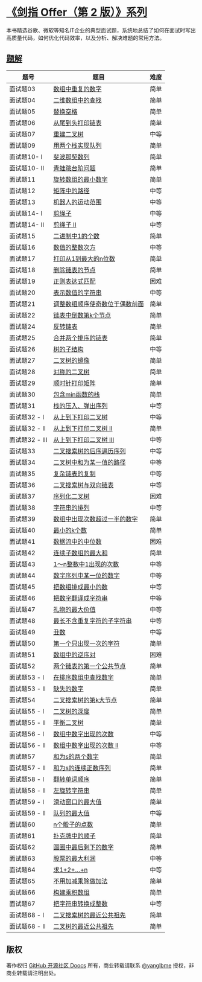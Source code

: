 # [《剑指 Offer（第 2 版）》系列](https://leetcode-cn.com/problemset/lcof/)
本书精选谷歌、微软等知名IT企业的典型面试题，系统地总结了如何在面试时写出高质量代码，如何优化代码效率，以及分析、解决难题的常用方法。

## [题解](https://github.com/doocs/leetcode/tree/master/lcci)

|  题号   |  题目   |  难度   |
| --- | --- | --- |
|  面试题03   |  [数组中重复的数字](https://github.com/doocs/leetcode/tree/master/lcof/%E9%9D%A2%E8%AF%95%E9%A2%9803.%20%E6%95%B0%E7%BB%84%E4%B8%AD%E9%87%8D%E5%A4%8D%E7%9A%84%E6%95%B0%E5%AD%97)   |  简单   |
|  面试题04   |  [二维数组中的查找](https://github.com/doocs/leetcode/tree/master/lcof/%E9%9D%A2%E8%AF%95%E9%A2%9804.%20%E4%BA%8C%E7%BB%B4%E6%95%B0%E7%BB%84%E4%B8%AD%E7%9A%84%E6%9F%A5%E6%89%BE)   |  简单   |
|  面试题05   |  [替换空格](https://github.com/doocs/leetcode/tree/master/lcof/%E9%9D%A2%E8%AF%95%E9%A2%9805.%20%E6%9B%BF%E6%8D%A2%E7%A9%BA%E6%A0%BC)   |  简单   |
|  面试题06   |  [从尾到头打印链表](https://github.com/doocs/leetcode/tree/master/lcof/%E9%9D%A2%E8%AF%95%E9%A2%9806.%20%E4%BB%8E%E5%B0%BE%E5%88%B0%E5%A4%B4%E6%89%93%E5%8D%B0%E9%93%BE%E8%A1%A8)   |  简单   |
|  面试题07   |  [重建二叉树](https://github.com/doocs/leetcode/tree/master/lcof/%E9%9D%A2%E8%AF%95%E9%A2%9807.%20%E9%87%8D%E5%BB%BA%E4%BA%8C%E5%8F%89%E6%A0%91)   |  中等   |
|  面试题09   |  [用两个栈实现队列](https://github.com/doocs/leetcode/tree/master/lcof/%E9%9D%A2%E8%AF%95%E9%A2%9809.%20%E7%94%A8%E4%B8%A4%E4%B8%AA%E6%A0%88%E5%AE%9E%E7%8E%B0%E9%98%9F%E5%88%97)   |  简单   |
|  面试题10- I   |  [斐波那契数列](https://github.com/doocs/leetcode/tree/master/lcof/%E9%9D%A2%E8%AF%95%E9%A2%9810-%20I.%20%E6%96%90%E6%B3%A2%E9%82%A3%E5%A5%91%E6%95%B0%E5%88%97)   |  简单   |
|  面试题10- II   |  [青蛙跳台阶问题](https://github.com/doocs/leetcode/tree/master/lcof/%E9%9D%A2%E8%AF%95%E9%A2%9810-%20II.%20%E9%9D%92%E8%9B%99%E8%B7%B3%E5%8F%B0%E9%98%B6%E9%97%AE%E9%A2%98)   |  简单   |
|  面试题11   |  [旋转数组的最小数字](https://github.com/doocs/leetcode/tree/master/lcof/%E9%9D%A2%E8%AF%95%E9%A2%9811.%20%E6%97%8B%E8%BD%AC%E6%95%B0%E7%BB%84%E7%9A%84%E6%9C%80%E5%B0%8F%E6%95%B0%E5%AD%97)   |  简单   |
|  面试题12   |  [矩阵中的路径](https://github.com/doocs/leetcode/tree/master/lcof/%E9%9D%A2%E8%AF%95%E9%A2%9812.%20%E7%9F%A9%E9%98%B5%E4%B8%AD%E7%9A%84%E8%B7%AF%E5%BE%84)   |  中等   |
|  面试题13   |  [机器人的运动范围](https://github.com/doocs/leetcode/tree/master/lcof/%E9%9D%A2%E8%AF%95%E9%A2%9813.%20%E6%9C%BA%E5%99%A8%E4%BA%BA%E7%9A%84%E8%BF%90%E5%8A%A8%E8%8C%83%E5%9B%B4)   |  中等   |
|  面试题14- I   |  [剪绳子](https://github.com/doocs/leetcode/tree/master/lcof/%E9%9D%A2%E8%AF%95%E9%A2%9814-%20I.%20%E5%89%AA%E7%BB%B3%E5%AD%90)   |  中等   |
|  面试题14- II   |  [剪绳子 II](https://github.com/doocs/leetcode/tree/master/lcof/%E9%9D%A2%E8%AF%95%E9%A2%9814-%20II.%20%E5%89%AA%E7%BB%B3%E5%AD%90%20II)   |  中等   |
|  面试题15   |  [二进制中1的个数](https://github.com/doocs/leetcode/tree/master/lcof/%E9%9D%A2%E8%AF%95%E9%A2%9815.%20%E4%BA%8C%E8%BF%9B%E5%88%B6%E4%B8%AD1%E7%9A%84%E4%B8%AA%E6%95%B0)   |  简单   |
|  面试题16   |  [数值的整数次方](https://github.com/doocs/leetcode/tree/master/lcof/%E9%9D%A2%E8%AF%95%E9%A2%9816.%20%E6%95%B0%E5%80%BC%E7%9A%84%E6%95%B4%E6%95%B0%E6%AC%A1%E6%96%B9)   |  中等   |
|  面试题17   |  [打印从1到最大的n位数](https://github.com/doocs/leetcode/tree/master/lcof/%E9%9D%A2%E8%AF%95%E9%A2%9817.%20%E6%89%93%E5%8D%B0%E4%BB%8E1%E5%88%B0%E6%9C%80%E5%A4%A7%E7%9A%84n%E4%BD%8D%E6%95%B0)   |  简单   |
|  面试题18   |  [删除链表的节点](https://github.com/doocs/leetcode/tree/master/lcof/%E9%9D%A2%E8%AF%95%E9%A2%9818.%20%E5%88%A0%E9%99%A4%E9%93%BE%E8%A1%A8%E7%9A%84%E8%8A%82%E7%82%B9)   |  简单   |
|  面试题19   |  [正则表达式匹配](https://github.com/doocs/leetcode/tree/master/lcof/%E9%9D%A2%E8%AF%95%E9%A2%9819.%20%E6%AD%A3%E5%88%99%E8%A1%A8%E8%BE%BE%E5%BC%8F%E5%8C%B9%E9%85%8D)   |  困难   |
|  面试题20   |  [表示数值的字符串](https://github.com/doocs/leetcode/tree/master/lcof/%E9%9D%A2%E8%AF%95%E9%A2%9820.%20%E8%A1%A8%E7%A4%BA%E6%95%B0%E5%80%BC%E7%9A%84%E5%AD%97%E7%AC%A6%E4%B8%B2)   |  中等   |
|  面试题21   |  [调整数组顺序使奇数位于偶数前面](https://github.com/doocs/leetcode/tree/master/lcof/%E9%9D%A2%E8%AF%95%E9%A2%9821.%20%E8%B0%83%E6%95%B4%E6%95%B0%E7%BB%84%E9%A1%BA%E5%BA%8F%E4%BD%BF%E5%A5%87%E6%95%B0%E4%BD%8D%E4%BA%8E%E5%81%B6%E6%95%B0%E5%89%8D%E9%9D%A2)   |  简单   |
|  面试题22   |  [链表中倒数第k个节点](https://github.com/doocs/leetcode/tree/master/lcof/%E9%9D%A2%E8%AF%95%E9%A2%9822.%20%E9%93%BE%E8%A1%A8%E4%B8%AD%E5%80%92%E6%95%B0%E7%AC%ACk%E4%B8%AA%E8%8A%82%E7%82%B9)   |  简单   |
|  面试题24   |  [反转链表](https://github.com/doocs/leetcode/tree/master/lcof/%E9%9D%A2%E8%AF%95%E9%A2%9824.%20%E5%8F%8D%E8%BD%AC%E9%93%BE%E8%A1%A8)   |  简单   |
|  面试题25   |  [合并两个排序的链表](https://github.com/doocs/leetcode/tree/master/lcof/%E9%9D%A2%E8%AF%95%E9%A2%9825.%20%E5%90%88%E5%B9%B6%E4%B8%A4%E4%B8%AA%E6%8E%92%E5%BA%8F%E7%9A%84%E9%93%BE%E8%A1%A8)   |  简单   |
|  面试题26   |  [树的子结构](https://github.com/doocs/leetcode/tree/master/lcof/%E9%9D%A2%E8%AF%95%E9%A2%9826.%20%E6%A0%91%E7%9A%84%E5%AD%90%E7%BB%93%E6%9E%84)   |  中等   |
|  面试题27   |  [二叉树的镜像](https://github.com/doocs/leetcode/tree/master/lcof/%E9%9D%A2%E8%AF%95%E9%A2%9827.%20%E4%BA%8C%E5%8F%89%E6%A0%91%E7%9A%84%E9%95%9C%E5%83%8F)   |  简单   |
|  面试题28   |  [对称的二叉树](https://github.com/doocs/leetcode/tree/master/lcof/%E9%9D%A2%E8%AF%95%E9%A2%9828.%20%E5%AF%B9%E7%A7%B0%E7%9A%84%E4%BA%8C%E5%8F%89%E6%A0%91)   |  简单   |
|  面试题29   |  [顺时针打印矩阵](https://github.com/doocs/leetcode/tree/master/lcof/%E9%9D%A2%E8%AF%95%E9%A2%9829.%20%E9%A1%BA%E6%97%B6%E9%92%88%E6%89%93%E5%8D%B0%E7%9F%A9%E9%98%B5)   |  简单   |
|  面试题30   |  [包含min函数的栈](https://github.com/doocs/leetcode/tree/master/lcof/%E9%9D%A2%E8%AF%95%E9%A2%9830.%20%E5%8C%85%E5%90%ABmin%E5%87%BD%E6%95%B0%E7%9A%84%E6%A0%88)   |  简单   |
|  面试题31   |  [栈的压入、弹出序列](https://github.com/doocs/leetcode/tree/master/lcof/%E9%9D%A2%E8%AF%95%E9%A2%9831.%20%E6%A0%88%E7%9A%84%E5%8E%8B%E5%85%A5%E3%80%81%E5%BC%B9%E5%87%BA%E5%BA%8F%E5%88%97)   |  中等   |
|  面试题32 - I   |  [从上到下打印二叉树](https://github.com/doocs/leetcode/tree/master/lcof/%E9%9D%A2%E8%AF%95%E9%A2%9832%20-%20I.%20%E4%BB%8E%E4%B8%8A%E5%88%B0%E4%B8%8B%E6%89%93%E5%8D%B0%E4%BA%8C%E5%8F%89%E6%A0%91)   |  中等   |
|  面试题32 - II   |  [从上到下打印二叉树 II](https://github.com/doocs/leetcode/tree/master/lcof/%E9%9D%A2%E8%AF%95%E9%A2%9832%20-%20II.%20%E4%BB%8E%E4%B8%8A%E5%88%B0%E4%B8%8B%E6%89%93%E5%8D%B0%E4%BA%8C%E5%8F%89%E6%A0%91%20II)   |  简单   |
|  面试题32 - III   |  [从上到下打印二叉树 III](https://github.com/doocs/leetcode/tree/master/lcof/%E9%9D%A2%E8%AF%95%E9%A2%9832%20-%20III.%20%E4%BB%8E%E4%B8%8A%E5%88%B0%E4%B8%8B%E6%89%93%E5%8D%B0%E4%BA%8C%E5%8F%89%E6%A0%91%20III)   |  中等   |
|  面试题33   |  [二叉搜索树的后序遍历序列](https://github.com/doocs/leetcode/tree/master/lcof/%E9%9D%A2%E8%AF%95%E9%A2%9833.%20%E4%BA%8C%E5%8F%89%E6%90%9C%E7%B4%A2%E6%A0%91%E7%9A%84%E5%90%8E%E5%BA%8F%E9%81%8D%E5%8E%86%E5%BA%8F%E5%88%97)   |  中等   |
|  面试题34   |  [二叉树中和为某一值的路径](https://github.com/doocs/leetcode/tree/master/lcof/%E9%9D%A2%E8%AF%95%E9%A2%9834.%20%E4%BA%8C%E5%8F%89%E6%A0%91%E4%B8%AD%E5%92%8C%E4%B8%BA%E6%9F%90%E4%B8%80%E5%80%BC%E7%9A%84%E8%B7%AF%E5%BE%84)   |  中等   |
|  面试题35   |  [复杂链表的复制](https://github.com/doocs/leetcode/tree/master/lcof/%E9%9D%A2%E8%AF%95%E9%A2%9835.%20%E5%A4%8D%E6%9D%82%E9%93%BE%E8%A1%A8%E7%9A%84%E5%A4%8D%E5%88%B6)   |  中等   |
|  面试题36   |  [二叉搜索树与双向链表](https://github.com/doocs/leetcode/tree/master/lcof/%E9%9D%A2%E8%AF%95%E9%A2%9836.%20%E4%BA%8C%E5%8F%89%E6%90%9C%E7%B4%A2%E6%A0%91%E4%B8%8E%E5%8F%8C%E5%90%91%E9%93%BE%E8%A1%A8)   |  中等   |
|  面试题37   |  [序列化二叉树](https://github.com/doocs/leetcode/tree/master/lcof/%E9%9D%A2%E8%AF%95%E9%A2%9837.%20%E5%BA%8F%E5%88%97%E5%8C%96%E4%BA%8C%E5%8F%89%E6%A0%91)   |  困难   |
|  面试题38   |  [字符串的排列](https://github.com/doocs/leetcode/tree/master/lcof/%E9%9D%A2%E8%AF%95%E9%A2%9838.%20%E5%AD%97%E7%AC%A6%E4%B8%B2%E7%9A%84%E6%8E%92%E5%88%97)   |  中等   |
|  面试题39   |  [数组中出现次数超过一半的数字](https://github.com/doocs/leetcode/tree/master/lcof/%E9%9D%A2%E8%AF%95%E9%A2%9839.%20%E6%95%B0%E7%BB%84%E4%B8%AD%E5%87%BA%E7%8E%B0%E6%AC%A1%E6%95%B0%E8%B6%85%E8%BF%87%E4%B8%80%E5%8D%8A%E7%9A%84%E6%95%B0%E5%AD%97)   |  简单   |
|  面试题40   |  [最小的k个数](https://github.com/doocs/leetcode/tree/master/lcof/%E9%9D%A2%E8%AF%95%E9%A2%9840.%20%E6%9C%80%E5%B0%8F%E7%9A%84k%E4%B8%AA%E6%95%B0)   |  简单   |
|  面试题41   |  [数据流中的中位数](https://github.com/doocs/leetcode/tree/master/lcof/%E9%9D%A2%E8%AF%95%E9%A2%9841.%20%E6%95%B0%E6%8D%AE%E6%B5%81%E4%B8%AD%E7%9A%84%E4%B8%AD%E4%BD%8D%E6%95%B0)   |  困难   |
|  面试题42   |  [连续子数组的最大和](https://github.com/doocs/leetcode/tree/master/lcof/%E9%9D%A2%E8%AF%95%E9%A2%9842.%20%E8%BF%9E%E7%BB%AD%E5%AD%90%E6%95%B0%E7%BB%84%E7%9A%84%E6%9C%80%E5%A4%A7%E5%92%8C)   |  简单   |
|  面试题43   |  [1～n整数中1出现的次数](https://github.com/doocs/leetcode/tree/master/lcof/%E9%9D%A2%E8%AF%95%E9%A2%9843.%201%EF%BD%9En%E6%95%B4%E6%95%B0%E4%B8%AD1%E5%87%BA%E7%8E%B0%E7%9A%84%E6%AC%A1%E6%95%B0)   |  中等   |
|  面试题44   |  [数字序列中某一位的数字](https://github.com/doocs/leetcode/tree/master/lcof/%E9%9D%A2%E8%AF%95%E9%A2%9844.%20%E6%95%B0%E5%AD%97%E5%BA%8F%E5%88%97%E4%B8%AD%E6%9F%90%E4%B8%80%E4%BD%8D%E7%9A%84%E6%95%B0%E5%AD%97)   |  中等   |
|  面试题45   |  [把数组排成最小的数](https://github.com/doocs/leetcode/tree/master/lcof/%E9%9D%A2%E8%AF%95%E9%A2%9845.%20%E6%8A%8A%E6%95%B0%E7%BB%84%E6%8E%92%E6%88%90%E6%9C%80%E5%B0%8F%E7%9A%84%E6%95%B0)   |  中等   |
|  面试题46   |  [把数字翻译成字符串](https://github.com/doocs/leetcode/tree/master/lcof/%E9%9D%A2%E8%AF%95%E9%A2%9846.%20%E6%8A%8A%E6%95%B0%E5%AD%97%E7%BF%BB%E8%AF%91%E6%88%90%E5%AD%97%E7%AC%A6%E4%B8%B2)   |  中等   |
|  面试题47   |  [礼物的最大价值](https://github.com/doocs/leetcode/tree/master/lcof/%E9%9D%A2%E8%AF%95%E9%A2%9847.%20%E7%A4%BC%E7%89%A9%E7%9A%84%E6%9C%80%E5%A4%A7%E4%BB%B7%E5%80%BC)   |  中等   |
|  面试题48   |  [最长不含重复字符的子字符串](https://github.com/doocs/leetcode/tree/master/lcof/%E9%9D%A2%E8%AF%95%E9%A2%9848.%20%E6%9C%80%E9%95%BF%E4%B8%8D%E5%90%AB%E9%87%8D%E5%A4%8D%E5%AD%97%E7%AC%A6%E7%9A%84%E5%AD%90%E5%AD%97%E7%AC%A6%E4%B8%B2)   |  中等   |
|  面试题49   |  [丑数](https://github.com/doocs/leetcode/tree/master/lcof/%E9%9D%A2%E8%AF%95%E9%A2%9849.%20%E4%B8%91%E6%95%B0)   |  中等   |
|  面试题50   |  [第一个只出现一次的字符](https://github.com/doocs/leetcode/tree/master/lcof/%E9%9D%A2%E8%AF%95%E9%A2%9850.%20%E7%AC%AC%E4%B8%80%E4%B8%AA%E5%8F%AA%E5%87%BA%E7%8E%B0%E4%B8%80%E6%AC%A1%E7%9A%84%E5%AD%97%E7%AC%A6)   |  简单   |
|  面试题51   |  [数组中的逆序对](https://github.com/doocs/leetcode/tree/master/lcof/%E9%9D%A2%E8%AF%95%E9%A2%9851.%20%E6%95%B0%E7%BB%84%E4%B8%AD%E7%9A%84%E9%80%86%E5%BA%8F%E5%AF%B9)   |  困难   |
|  面试题52   |  [两个链表的第一个公共节点](https://github.com/doocs/leetcode/tree/master/lcof/%E9%9D%A2%E8%AF%95%E9%A2%9852.%20%E4%B8%A4%E4%B8%AA%E9%93%BE%E8%A1%A8%E7%9A%84%E7%AC%AC%E4%B8%80%E4%B8%AA%E5%85%AC%E5%85%B1%E8%8A%82%E7%82%B9)   |  简单   |
|  面试题53 - I   |  [在排序数组中查找数字](https://github.com/doocs/leetcode/tree/master/lcof/%E9%9D%A2%E8%AF%95%E9%A2%9853%20-%20I.%20%E5%9C%A8%E6%8E%92%E5%BA%8F%E6%95%B0%E7%BB%84%E4%B8%AD%E6%9F%A5%E6%89%BE%E6%95%B0%E5%AD%97)   |  简单   |
|  面试题53 - II   |  [缺失的数字](https://github.com/doocs/leetcode/tree/master/lcof/%E9%9D%A2%E8%AF%95%E9%A2%9853%20-%20II.%20%E7%BC%BA%E5%A4%B1%E7%9A%84%E6%95%B0%E5%AD%97)   |  简单   |
|  面试题54   |  [二叉搜索树的第k大节点](https://github.com/doocs/leetcode/tree/master/lcof/%E9%9D%A2%E8%AF%95%E9%A2%9854.%20%E4%BA%8C%E5%8F%89%E6%90%9C%E7%B4%A2%E6%A0%91%E7%9A%84%E7%AC%ACk%E5%A4%A7%E8%8A%82%E7%82%B9)   |  简单   |
|  面试题55 - I   |  [二叉树的深度](https://github.com/doocs/leetcode/tree/master/lcof/%E9%9D%A2%E8%AF%95%E9%A2%9855%20-%20I.%20%E4%BA%8C%E5%8F%89%E6%A0%91%E7%9A%84%E6%B7%B1%E5%BA%A6)   |  简单   |
|  面试题55 - II   |  [平衡二叉树](https://github.com/doocs/leetcode/tree/master/lcof/%E9%9D%A2%E8%AF%95%E9%A2%9855%20-%20II.%20%E5%B9%B3%E8%A1%A1%E4%BA%8C%E5%8F%89%E6%A0%91)   |  简单   |
|  面试题56 - I   |  [数组中数字出现的次数](https://github.com/doocs/leetcode/tree/master/lcof/%E9%9D%A2%E8%AF%95%E9%A2%9856%20-%20I.%20%E6%95%B0%E7%BB%84%E4%B8%AD%E6%95%B0%E5%AD%97%E5%87%BA%E7%8E%B0%E7%9A%84%E6%AC%A1%E6%95%B0)   |  中等   |
|  面试题56 - II   |  [数组中数字出现的次数 II](https://github.com/doocs/leetcode/tree/master/lcof/%E9%9D%A2%E8%AF%95%E9%A2%9856%20-%20II.%20%E6%95%B0%E7%BB%84%E4%B8%AD%E6%95%B0%E5%AD%97%E5%87%BA%E7%8E%B0%E7%9A%84%E6%AC%A1%E6%95%B0%20II)   |  中等   |
|  面试题57   |  [和为s的两个数字](https://github.com/doocs/leetcode/tree/master/lcof/%E9%9D%A2%E8%AF%95%E9%A2%9857.%20%E5%92%8C%E4%B8%BAs%E7%9A%84%E4%B8%A4%E4%B8%AA%E6%95%B0%E5%AD%97)   |  简单   |
|  面试题57 - II   |  [和为s的连续正数序列](https://github.com/doocs/leetcode/tree/master/lcof/%E9%9D%A2%E8%AF%95%E9%A2%9857%20-%20II.%20%E5%92%8C%E4%B8%BAs%E7%9A%84%E8%BF%9E%E7%BB%AD%E6%AD%A3%E6%95%B0%E5%BA%8F%E5%88%97)   |  简单   |
|  面试题58 - I   |  [翻转单词顺序](https://github.com/doocs/leetcode/tree/master/lcof/%E9%9D%A2%E8%AF%95%E9%A2%9858%20-%20I.%20%E7%BF%BB%E8%BD%AC%E5%8D%95%E8%AF%8D%E9%A1%BA%E5%BA%8F)   |  简单   |
|  面试题58 - II   |  [左旋转字符串](https://github.com/doocs/leetcode/tree/master/lcof/%E9%9D%A2%E8%AF%95%E9%A2%9858%20-%20II.%20%E5%B7%A6%E6%97%8B%E8%BD%AC%E5%AD%97%E7%AC%A6%E4%B8%B2)   |  简单   |
|  面试题59 - I   |  [滑动窗口的最大值](https://github.com/doocs/leetcode/tree/master/lcof/%E9%9D%A2%E8%AF%95%E9%A2%9859%20-%20I.%20%E6%BB%91%E5%8A%A8%E7%AA%97%E5%8F%A3%E7%9A%84%E6%9C%80%E5%A4%A7%E5%80%BC)   |  简单   |
|  面试题59 - II   |  [队列的最大值](https://github.com/doocs/leetcode/tree/master/lcof/%E9%9D%A2%E8%AF%95%E9%A2%9859%20-%20II.%20%E9%98%9F%E5%88%97%E7%9A%84%E6%9C%80%E5%A4%A7%E5%80%BC)   |  中等   |
|  面试题60   |  [n个骰子的点数](https://github.com/doocs/leetcode/tree/master/lcof/%E9%9D%A2%E8%AF%95%E9%A2%9860.%20n%E4%B8%AA%E9%AA%B0%E5%AD%90%E7%9A%84%E7%82%B9%E6%95%B0)   |  简单   |
|  面试题61   |  [扑克牌中的顺子](https://github.com/doocs/leetcode/tree/master/lcof/%E9%9D%A2%E8%AF%95%E9%A2%9861.%20%E6%89%91%E5%85%8B%E7%89%8C%E4%B8%AD%E7%9A%84%E9%A1%BA%E5%AD%90)   |  简单   |
|  面试题62   |  [圆圈中最后剩下的数字](https://github.com/doocs/leetcode/tree/master/lcof/%E9%9D%A2%E8%AF%95%E9%A2%9862.%20%E5%9C%86%E5%9C%88%E4%B8%AD%E6%9C%80%E5%90%8E%E5%89%A9%E4%B8%8B%E7%9A%84%E6%95%B0%E5%AD%97)   |  简单   |
|  面试题63   |  [股票的最大利润](https://github.com/doocs/leetcode/tree/master/lcof/%E9%9D%A2%E8%AF%95%E9%A2%9863.%20%E8%82%A1%E7%A5%A8%E7%9A%84%E6%9C%80%E5%A4%A7%E5%88%A9%E6%B6%A6)   |  中等   |
|  面试题64   |  [求1+2+…+n](https://github.com/doocs/leetcode/tree/master/lcof/%E9%9D%A2%E8%AF%95%E9%A2%9864.%20%E6%B1%821%2B2%2B%E2%80%A6%2Bn)   |  中等   |
|  面试题65   |  [不用加减乘除做加法](https://github.com/doocs/leetcode/tree/master/lcof/%E9%9D%A2%E8%AF%95%E9%A2%9865.%20%E4%B8%8D%E7%94%A8%E5%8A%A0%E5%87%8F%E4%B9%98%E9%99%A4%E5%81%9A%E5%8A%A0%E6%B3%95)   |  简单   |
|  面试题66   |  [构建乘积数组](https://github.com/doocs/leetcode/tree/master/lcof/%E9%9D%A2%E8%AF%95%E9%A2%9866.%20%E6%9E%84%E5%BB%BA%E4%B9%98%E7%A7%AF%E6%95%B0%E7%BB%84)   |  简单   |
|  面试题67   |  [把字符串转换成整数](https://github.com/doocs/leetcode/tree/master/lcof/%E9%9D%A2%E8%AF%95%E9%A2%9867.%20%E6%8A%8A%E5%AD%97%E7%AC%A6%E4%B8%B2%E8%BD%AC%E6%8D%A2%E6%88%90%E6%95%B4%E6%95%B0)   |  中等   |
|  面试题68 - I   |  [二叉搜索树的最近公共祖先](https://github.com/doocs/leetcode/tree/master/lcof/%E9%9D%A2%E8%AF%95%E9%A2%9868%20-%20I.%20%E4%BA%8C%E5%8F%89%E6%90%9C%E7%B4%A2%E6%A0%91%E7%9A%84%E6%9C%80%E8%BF%91%E5%85%AC%E5%85%B1%E7%A5%96%E5%85%88)   |  简单   |
|  面试题68 - II   |  [二叉树的最近公共祖先](https://github.com/doocs/leetcode/tree/master/lcof/%E9%9D%A2%E8%AF%95%E9%A2%9868%20-%20II.%20%E4%BA%8C%E5%8F%89%E6%A0%91%E7%9A%84%E6%9C%80%E8%BF%91%E5%85%AC%E5%85%B1%E7%A5%96%E5%85%88)   |  简单   |


## 版权
著作权归 [GitHub 开源社区 Doocs](https://github.com/doocs) 所有，商业转载请联系 [@yanglbme](mailto:contact@yanglibin.info) 授权，非商业转载请注明出处。